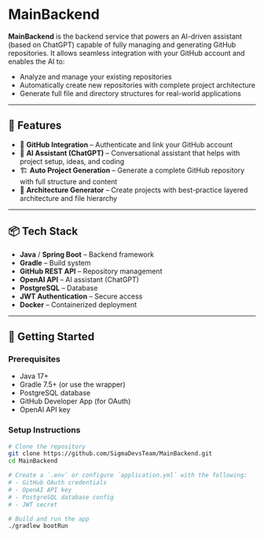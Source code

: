 # MainBackend

**MainBackend** is the backend service that powers an AI-driven assistant (based on ChatGPT) capable of fully managing and generating GitHub repositories. It allows seamless integration with your GitHub account and enables the AI to:

- Analyze and manage your existing repositories
- Automatically create new repositories with complete project architecture
- Generate full file and directory structures for real-world applications

---

## 🚀 Features

- 🔗 **GitHub Integration** – Authenticate and link your GitHub account
- 🤖 **AI Assistant (ChatGPT)** – Conversational assistant that helps with project setup, ideas, and coding
- 🏗️ **Auto Project Generation** – Generate a complete GitHub repository with full structure and content
- 📂 **Architecture Generator** – Create projects with best-practice layered architecture and file hierarchy

---

## 📦 Tech Stack

- **Java** / **Spring Boot** – Backend framework
- **Gradle** – Build system
- **GitHub REST API** – Repository management
- **OpenAI API** – AI assistant (ChatGPT)
- **PostgreSQL** – Database
- **JWT Authentication** – Secure access
- **Docker** – Containerized deployment

---

## 🔧 Getting Started

### Prerequisites

- Java 17+
- Gradle 7.5+ (or use the wrapper)
- PostgreSQL database
- GitHub Developer App (for OAuth)
- OpenAI API key

### Setup Instructions

```bash
# Clone the repository
git clone https://github.com/SigmaDevsTeam/MainBackend.git
cd MainBackend

# Create a `.env` or configure `application.yml` with the following:
# - GitHub OAuth credentials
# - OpenAI API key
# - PostgreSQL database config
# - JWT secret

# Build and run the app
./gradlew bootRun
